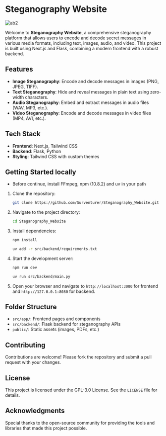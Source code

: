 # Steganography Website
![ab2](https://github.com/Surventurer/Steganography_Website/assets/89982630/4a4cf32d-5a1d-47bd-9f4d-69b0aa4d2b0a)

Welcome to **Steganography Website**, a comprehensive steganography platform that allows users to encode and decode secret messages in various media formats, including text, images, audio, and video. This project is built using Next.js and Flask, combining a modern frontend with a robust backend.

## Features

- **Image Steganography**: Encode and decode messages in images (PNG, JPEG, TIFF).
- **Text Steganography**: Hide and reveal messages in plain text using zero-width characters.
- **Audio Steganography**: Embed and extract messages in audio files (WAV, MP3, etc.).
- **Video Steganography**: Encode and decode messages in video files (MP4, AVI, etc.).

## Tech Stack

- **Frontend**: Next.js, Tailwind CSS
- **Backend**: Flask, Python
- **Styling**: Tailwind CSS with custom themes

## Getting Started locally

- Before continue, install FFmpeg, npm (10.8.2) and uv in your path
1. Clone the repository:
   ```bash
   git clone https://github.com/Surventurer/Steganography_Website.git
   ```
2. Navigate to the project directory:
   ```bash
   cd Steganography_Website
   ```
3. Install dependencies:
   ```bash
   npm install
   ```
   ```bash
   uv add -r src/backend/requirements.txt
   ```
4. Start the development server:
   ```bash
   npm run dev
   ```
   ```bash
   uv run src/backend/main.py
   ```
5. Open your browser and navigate to `http://localhost:3000` for frontend and `http://127.0.0.1:8080` for backend.

## Folder Structure

- `src/app/`: Frontend pages and components
- `src/backend/`: Flask backend for steganography APIs
- `public/`: Static assets (images, PDFs, etc.)

## Contributing

Contributions are welcome! Please fork the repository and submit a pull request with your changes.

## License

This project is licensed under the GPL-3.0 License. See the `LICENSE` file for details.

## Acknowledgments

Special thanks to the open-source community for providing the tools and libraries that made this project possible.
